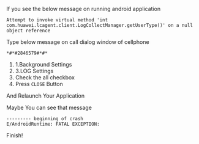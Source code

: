 If you see the below message on running android application

```
Attempt to invoke virtual method 'int com.huawei.lcagent.client.LogCollectManager.getUserType()' on a null object reference
```

Type below message on call dialog window of cellphone

```
*#*#2846579#*#*
```

1. 1.Background Settings
2. 3.LOG Settings
3. Check the all checkbox
4. Press `CLOSE` Button


And Relaunch Your Application

Maybe You can see that message

```
--------- beginning of crash
E/AndroidRuntime: FATAL EXCEPTION:
```


Finish!
